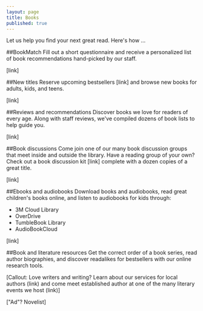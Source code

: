 ```yaml
---
layout: page
title: Books
published: true
---
```


Let us help you find your next great read. Here's how ...

##BookMatch
Fill out a short questionnaire and receive a personalized list of book recommendations hand-picked by our staff.

[link]

##New titles
Reserve upcoming bestsellers [link] and browse new books for adults, kids, and teens.

[link]

##Reviews and recommendations
Discover books we love for readers of every age. Along with staff reviews, we've compiled dozens of book lists to help guide you. 

[link]

##Book discussions 
Come join one of our many book discussion groups that meet inside and outside the library. Have a reading group of your own? Check out a book discussion kit [link] complete with a dozen copies of a great title.

[link]

##Ebooks and audiobooks
Download books and audiobooks, read great children's books online, and listen to audiobooks for kids through:

- 3M Cloud Library
- OverDrive
- TumbleBook Library
- AudioBookCloud

[link]


##Book and literature resources
Get the correct order of a book series, read author biographies, and discover readalikes for bestsellers with our online research tools.

[Callout: Love writers and writing? Learn about our services for local authors (link) and come meet established author at one of the many literary events we host (link)] 

["Ad"? Novelist]